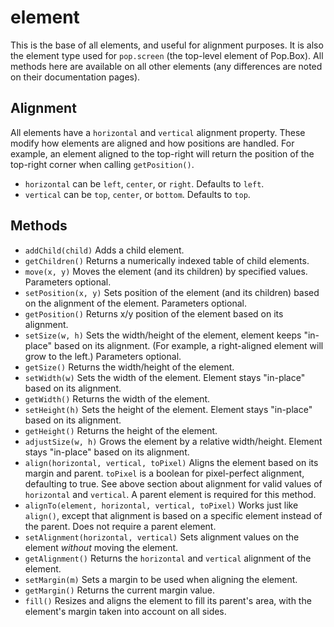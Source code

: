 # element

This is the base of all elements, and useful for alignment purposes. It is also
the element type used for `pop.screen` (the top-level element of Pop.Box). All
methods here are available on all other elements (any differences are noted on
their documentation pages).

## Alignment

All elements have a `horizontal` and `vertical` alignment property. These modify
how elements are aligned and how positions are handled. For example, an element
aligned to the top-right will return the position of the top-right corner when
calling `getPosition()`.

- `horizontal` can be `left`, `center`, or `right`. Defaults to `left`.
- `vertical` can be `top`, `center`, or `bottom`. Defaults to `top`.

## Methods

- `addChild(child)` Adds a child element.
- `getChildren()` Returns a numerically indexed table of child elements.
- `move(x, y)` Moves the element (and its children) by specified values.
  Parameters optional.
- `setPosition(x, y)` Sets position of the element (and its children) based on
  the alignment of the element. Parameters optional.
- `getPosition()` Returns x/y position of the element based on its alignment.
- `setSize(w, h)` Sets the width/height of the element, element keeps "in-place"
  based on its alignment. (For example, a right-aligned element will grow to the
  left.) Parameters optional.
- `getSize()` Returns the width/height of the element.
- `setWidth(w)` Sets the width of the element. Element stays "in-place" based on
  its alignment.
- `getWidth()` Returns the width of the element.
- `setHeight(h)` Sets the height of the element. Element stays "in-place" based
  on its alignment.
- `getHeight()` Returns the height of the element.
- `adjustSize(w, h)` Grows the element by a relative width/height. Element stays
  "in-place" based on its alignment.
- `align(horizontal, vertical, toPixel)` Aligns the element based on its margin
  and parent. `toPixel` is a boolean for pixel-perfect alignment, defaulting to
  true. See above section about alignment for valid values of `horizontal` and
  `vertical`. A parent element is required for this method.
- `alignTo(element, horizontal, vertical, toPixel)` Works just like `align()`,
  except that alignment is based on a specific element instead of the parent.
  Does not require a parent element.
- `setAlignment(horizontal, vertical)` Sets alignment values on the element
  *without* moving the element.
- `getAlignment()` Returns the `horizontal` and `vertical` alignment of the
  element.
- `setMargin(m)` Sets a margin to be used when aligning the element.
- `getMargin()` Returns the current margin value.
- `fill()` Resizes and aligns the element to fill its parent's area, with the
  element's margin taken into account on all sides.
